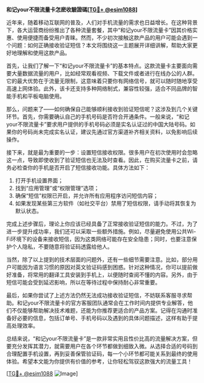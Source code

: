 **和记your不限流量卡怎麽收驗證碼[[TG💪+ @esim1088](https://t.me/s/esim1088)]**

近年来，随着移动互联网的普及，人们对手机流量的需求也日益增长。在这种背景下，各大运营商纷纷推出了各种流量套餐，其中“和记your不限流量卡”因其价格实惠、使用便捷而备受用户青睐。然而，不少初次接触这款产品的用户可能会遇到一个问题：如何正确接收验证短信？本文将围绕这一主题展开详细讲解，帮助大家更好地理解和使用这款产品。

首先，让我们了解一下“和记your不限流量卡”的基本特点。这款流量卡主要面向需要大量数据流量的用户，比如经常观看视频、下载文件或者进行在线办公的人群。它的最大优势在于流量无限制，这意味着只要你有网络信号，就可以随时随地享受高速上网体验。此外，该卡还支持多种网络制式，兼容性较强，适合不同品牌的智能手机和平板电脑使用。

那么，问题来了——如何确保自己能够顺利接收到验证短信呢？这涉及到几个关键环节。首先，你需要确认自己的手机号码是否符合开通条件。一般来说，“和记your不限流量卡”要求用户提供的手机号码必须是实名认证过的中国大陆号码。如果你的号码尚未完成实名认证，建议先通过官方渠道补齐相关资料，以免影响后续操作。

接下来，就是最为重要的一步：设置短信接收权限。很多用户在初次使用时会忽略这一点，导致即使收到了验证短信也无法及时查看。因此，在购买流量卡之前，请务必检查你的手机是否开启了短信接收功能。具体方法如下：

1. 打开手机设置界面；
2. 找到“应用管理”或“权限管理”选项；
3. 确保“短信”权限已开启，并允许所有应用程序访问短信内容；
4. 如果发现某些第三方软件（如社交平台）禁用了短信权限，请手动将其恢复为默认状态。

完成上述步骤后，理论上你应该已经具备了正常接收验证短信的能力。不过，为了进一步提升成功率，我们还可以采取一些额外措施。例如，尽量避免使用公共Wi-Fi环境下的设备来接收短信，因为这类网络可能存在安全隐患；同时，也要注意保护个人隐私，不要随意将验证码透露给他人。

当然，除了以上提到的技术层面的问题外，还有一些细节需要注意。比如，部分用户可能因为语言习惯的原因对英文验证码感到困惑。针对这种情况，你可以提前做好准备，将常用的翻译工具安装到手机上，以便随时查阅不懂的内容。另外，由于短信可能会受到延迟影响，所以在等待过程中保持耐心非常重要。

最后，如果你尝试了上述方法仍然无法成功接收验证短信，不妨联系客服寻求帮助。和记your不限流量卡的官方客服团队通常会在工作时间内提供专业解答，他们不仅能够帮助解决技术难题，还能为你推荐更适合的产品方案。记得在沟通时准备好必要的信息，包括订单号、手机号码以及遇到的具体问题描述，这样有助于提高处理效率。

总结来说，“和记your不限流量卡”是一款非常实用且性价比高的流量解决方案，但要充分发挥其潜力，就需要用户在各个环节都做到细致入微。从选择合适的号码到合理配置手机设置，再到妥善保管验证码，每一个小环节都可能关系到最终的使用体验。希望本文能为你提供有价值的参考，让你轻松驾驭这款强大的流量工具！

[[TG💪+ @esim1088](https://t.me/s/esim1088) ![Image](https://i.postimg.cc/4NQfJmqS/Snipaste-2025-05-13-00-14-12.png)]